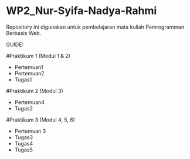 # WP2_Nur-Syifa-Nadya-Rahmi

Repository ini digunakan untuk pembelajaran mata kuliah Pemrogramman Berbasis Web.

GUIDE:

#Praktikum 1 (Modul 1 & 2)
- Pertemuan1
- Pertemuan2
- Tugas1

#Praktikum 2 (Modul 3)
- Pertemuan4
- Tugas2

#Praktikum 3 (Modul 4, 5, 6)
- Pertemuan 3
- Tugas3
- Tugas4
- Tugas5
